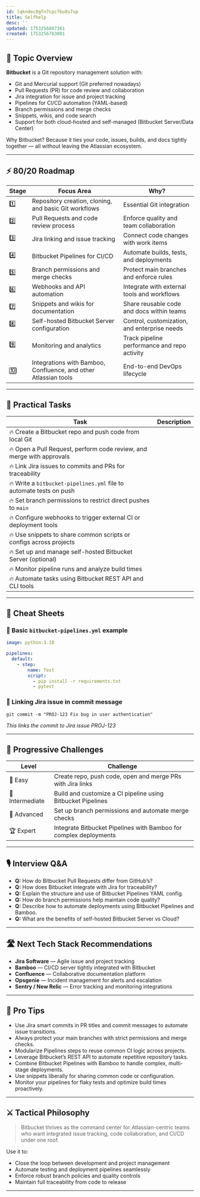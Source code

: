 ```yaml
---
id: lqkndec0gfn7cpc7bu8s7up
title: Selfhelp
desc: ''
updated: 1753256807161
created: 1753256783001
---
```


## 📌 Topic Overview

**Bitbucket** is a Git repository management solution with:

* Git and Mercurial support (Git preferred nowadays)
* Pull Requests (PR) for code review and collaboration
* Jira integration for issue and project tracking
* Pipelines for CI/CD automation (YAML-based)
* Branch permissions and merge checks
* Snippets, wikis, and code search
* Support for both cloud-hosted and self-managed (Bitbucket Server/Data Center)

Why Bitbucket?
Because it ties your code, issues, builds, and docs tightly together — all without leaving the Atlassian ecosystem.

---

## ⚡ 80/20 Roadmap

| Stage | Focus Area                                                      | Why?                                         |
| ----- | --------------------------------------------------------------- | -------------------------------------------- |
| 1️⃣   | Repository creation, cloning, and basic Git workflows           | Essential Git integration                    |
| 2️⃣   | Pull Requests and code review process                           | Enforce quality and team collaboration       |
| 3️⃣   | Jira linking and issue tracking                                 | Connect code changes with work items         |
| 4️⃣   | Bitbucket Pipelines for CI/CD                                   | Automate builds, tests, and deployments      |
| 5️⃣   | Branch permissions and merge checks                             | Protect main branches and enforce rules      |
| 6️⃣   | Webhooks and API automation                                     | Integrate with external tools and workflows  |
| 7️⃣   | Snippets and wikis for documentation                            | Share reusable code and docs within teams    |
| 8️⃣   | Self-hosted Bitbucket Server configuration                      | Control, customization, and enterprise needs |
| 9️⃣   | Monitoring and analytics                                        | Track pipeline performance and repo activity |
| 🔟    | Integrations with Bamboo, Confluence, and other Atlassian tools | End-to-end DevOps lifecycle                  |

---

## 🚀 Practical Tasks

| Task                                                                  | Description |
| --------------------------------------------------------------------- | ----------- |
| 🔥 Create a Bitbucket repo and push code from local Git               |             |
| 🔥 Open a Pull Request, perform code review, and merge with approvals |             |
| 🔥 Link Jira issues to commits and PRs for traceability               |             |
| 🔥 Write a `bitbucket-pipelines.yml` file to automate tests on push   |             |
| 🔥 Set branch permissions to restrict direct pushes to `main`         |             |
| 🔥 Configure webhooks to trigger external CI or deployment tools      |             |
| 🔥 Use snippets to share common scripts or configs across projects    |             |
| 🔥 Set up and manage self-hosted Bitbucket Server (optional)          |             |
| 🔥 Monitor pipeline runs and analyze build times                      |             |
| 🔥 Automate tasks using Bitbucket REST API and CLI tools              |             |

---

## 🧾 Cheat Sheets

### 🔹 Basic `bitbucket-pipelines.yml` example

```yaml
image: python:3.10

pipelines:
  default:
    - step:
        name: Test
        script:
          - pip install -r requirements.txt
          - pytest
```

### 🔹 Linking Jira issue in commit message

```
git commit -m "PROJ-123 Fix bug in user authentication"
```

*This links the commit to Jira issue PROJ-123*

---

## 🎯 Progressive Challenges

| Level           | Challenge                                                         |
| --------------- | ----------------------------------------------------------------- |
| 🥉 Easy         | Create repo, push code, open and merge PRs with Jira links        |
| 🥈 Intermediate | Build and customize a CI pipeline using Bitbucket Pipelines       |
| 🥇 Advanced     | Set up branch permissions and automate merge checks               |
| 🏆 Expert       | Integrate Bitbucket Pipelines with Bamboo for complex deployments |

---

## 🎙️ Interview Q\&A

* **Q:** How do Bitbucket Pull Requests differ from GitHub’s?
* **Q:** How does Bitbucket integrate with Jira for traceability?
* **Q:** Explain the structure and use of Bitbucket Pipelines YAML config.
* **Q:** How do branch permissions help maintain code quality?
* **Q:** Describe how to automate deployments using Bitbucket Pipelines and Bamboo.
* **Q:** What are the benefits of self-hosted Bitbucket Server vs Cloud?

---

## 🛣️ Next Tech Stack Recommendations

* **Jira Software** — Agile issue and project tracking
* **Bamboo** — CI/CD server tightly integrated with Bitbucket
* **Confluence** — Collaborative documentation platform
* **Opsgenie** — Incident management for alerts and escalation
* **Sentry / New Relic** — Error tracking and monitoring integrations

---

## 🧠 Pro Tips

* Use Jira smart commits in PR titles and commit messages to automate issue transitions.
* Always protect your main branches with strict permissions and merge checks.
* Modularize Pipelines steps to reuse common CI logic across projects.
* Leverage Bitbucket’s REST API to automate repetitive repository tasks.
* Combine Bitbucket Pipelines with Bamboo to handle complex, multi-stage deployments.
* Use snippets liberally for sharing common code or configuration.
* Monitor your pipelines for flaky tests and optimize build times proactively.

---

## ⚔️ Tactical Philosophy

> Bitbucket thrives as the command center for Atlassian-centric teams who want integrated issue tracking, code collaboration, and CI/CD under one roof.

Use it to:

* Close the loop between development and project management
* Automate testing and deployment pipelines seamlessly
* Enforce robust branch policies and quality controls
* Maintain full traceability from code to release

---

